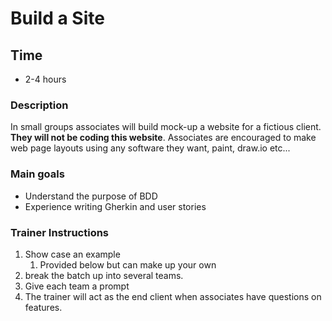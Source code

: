 # Build a Site

## Time
- 2-4 hours

### Description
In small groups associates will build mock-up a website for a fictious client. **They will not be coding this website**. Associates are encouraged to make web page layouts using any software they want, paint, draw.io etc...

### Main goals
- Understand the purpose of BDD
- Experience writing Gherkin and user stories

### Trainer Instructions
1. Show case an example
   1. Provided below but can make up your own
2. break the batch up into several teams.
3. Give each team a prompt
4. The trainer will act as the end client when associates have questions on features.